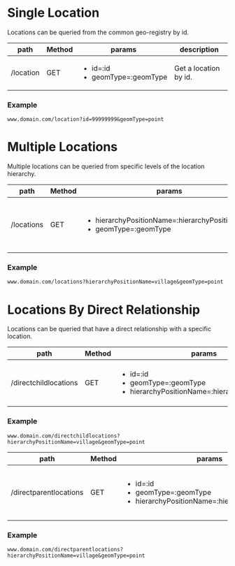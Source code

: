 
# Single Location
Locations can be queried from the common geo-registry by id.

| path  |  Method  |  params  | description  |
|---|---|---|---|
|  /location  |  GET  |  <ul><li>id=:id</li> <li>geomType=:geomType</li></ul>  |  Get a location by id.  |

### Example
```
www.domain.com/location?id=99999999&geomType=point
```

# Multiple Locations 
Multiple locations can be queried from specific levels of the location hierarchy. 

| path  |  Method  |  params  | description  |
|---|---|---|---|
|  /locations  |  GET  |  <ul><li>hierarchyPositionName=:hierarchyPositionName</li> <li>geomType=:geomType</li></ul>  |  Get all locations at a specific level in the location heirarchy.  |

### Example
```
www.domain.com/locations?hierarchyPositionName=village&geomType=point
```

# Locations By Direct Relationship
Locations can be queried that have a direct relationship with a specific location.

| path  |  Method  |  params  | description  |
|---|---|---|---|
|  /directchildlocations  |  GET  |  <ul><li>id=:id</li> <li>geomType=:geomType</li> <li>hierarchyPositionName=:hierarchyPositionName </li></ul>  |  Get all direct child locations of a specific location.  |

### Example
```
www.domain.com/directchildlocations?hierarchyPositionName=village&geomType=point
```

| path  |  Method  |  params  | description  |
|---|---|---|---|
|  /directparentlocations  |  GET  |  <ul> <li>id=:id</li> <li>geomType=:geomType</li> <li>hierarchyPositionName=:hierarchyPositionName </li></ul>  |  Get all direct parent locations of a specific location.  |

### Example
```
www.domain.com/directparentlocations?hierarchyPositionName=village&geomType=point
```

